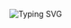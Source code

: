 ![Typing SVG](https://readme-typing-svg.herokuapp.com?font=Fira+Code&duration=3000&pause=800&color=118AF7&multiline=true&width=450&height=100&lines=Hi+%2C+There+%F0%9F%91%8B;I'm+Mohammed+Abdelhakeem;Here+are+Some+of+my+projects+below++%E2%9C%A8.)

<!--
**duxpixels/duxpixels** is a ✨ _special_ ✨ repository because its `README.md` (this file) appears on your GitHub profile.


Here are some ideas to get you started:

- 🔭 I’m currently working on ...
- 🌱 I’m currently learning ...
- 👯 I’m looking to collaborate on ...
- 🤔 I’m looking for help with ...
- 💬 Ask me about ...
- 📫 How to reach me: ...
- 😄 Pronouns: ...
- ⚡ Fun fact: ...
-->
